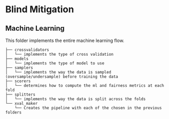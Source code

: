# Blind Mitigation
## Machine Learning
This folder implements the entire machine learning flow. 
```
├── crossvalidators
│   └── implements the type of cross validation
├── models
│   └── implements the type of model to use
├── samplers
│   └── implements the way the data is sampled (oversample/undersample) before training the data
├── scorers
│   └── determines how to compute the ml and fairness metrics at each fold
├── splitters
│   └── implements the way the data is split across the folds
└── xval_maker
    └── Creates the pipeline with each of the chosen in the previous folders


```